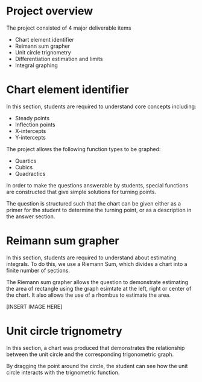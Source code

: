 # Project overview

The project consisted of 4 major deliverable items
* Chart element identifier
* Reimann sum grapher
* Unit circle trignometry
* Differentiation estimation and limits
* Integral graphing



# Chart element identifier
In this section, students are required to understand core concepts including:

* Steady points
* Inflection points
* X-intercepts
* Y-intercepts

The project allows the following function types to be graphed:
* Quartics
* Cubics
* Quadractics

In order to make the questions answerable by students, special functions are constructed that give simple solutions for turning points. 

The question is structured such that the chart can be given either as a primer for the student to determine the turning point, or as a description in the answer section.


# Reimann sum grapher

In this section, students are required to understand about estimating integrals. To do this, we use a Riemann Sum, which divides a chart into a finite number of sections. 

The Riemann sum grapher allows the question to demonstrate estimating the area of rectangle using the graph esimtate at the left, right or center of the chart. It also allows the use of a rhombus to estimate the area. 

[INSERT IMAGE HERE]

# Unit circle trignometry
In this section, a chart was produced that demonstrates the relationship between the unit circle and the corresponding trigonometric graph.

By dragging the point around the circle, the student can see how the unit circle interacts with the trignometric function. 



